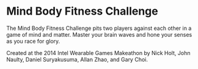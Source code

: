 Mind Body Fitness Challenge
===

The Mind Body Fitness Challenge pits two players against each other in a game of mind and matter. Master your brain waves and hone your senses as you race for glory.

Created at the 2014 Intel Wearable Games Makeathon by Nick Holt, John Naulty, Daniel Suryakusuma, Allan Zhao, and Gary Choi.
